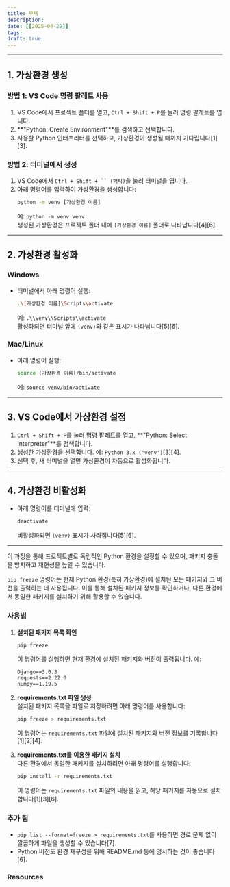 ```yaml
---
title: 무제
description: 
date: [[2025-04-29]]
tags: 
draft: true
---
```



---

## **1. 가상환경 생성**

### **방법 1: VS Code 명령 팔레트 사용**
1. VS Code에서 프로젝트 폴더를 열고, `Ctrl + Shift + P`를 눌러 명령 팔레트를 엽니다.
2. **"Python: Create Environment"**를 검색하고 선택합니다.
3. 사용할 Python 인터프리터를 선택하고, 가상환경이 생성될 때까지 기다립니다[1][3].

### **방법 2: 터미널에서 생성**
1. VS Code에서 `Ctrl + Shift + `` (백틱)`을 눌러 터미널을 엽니다.
2. 아래 명령어를 입력하여 가상환경을 생성합니다:
   ```bash
   python -m venv [가상환경 이름]
   ```
   예: `python -m venv venv`  
   생성된 가상환경은 프로젝트 폴더 내에 `[가상환경 이름]` 폴더로 나타납니다[4][6].

---

## **2. 가상환경 활성화**

### **Windows**
- 터미널에서 아래 명령어 실행:
  ```bash
  .\[가상환경 이름]\Scripts\activate
  ```
  예: `.\\venv\\Scripts\\activate`  
  활성화되면 터미널 앞에 `(venv)`와 같은 표시가 나타납니다[5][6].

### **Mac/Linux**
- 아래 명령어 실행:
  ```bash
  source [가상환경 이름]/bin/activate
  ```
  예: `source venv/bin/activate`

---

## **3. VS Code에서 가상환경 설정**

1. `Ctrl + Shift + P`를 눌러 명령 팔레트를 열고, **"Python: Select Interpreter"**를 검색합니다.
2. 생성한 가상환경을 선택합니다. 예: `Python 3.x ('venv')`[3][4].
3. 선택 후, 새 터미널을 열면 가상환경이 자동으로 활성화됩니다.

---

## **4. 가상환경 비활성화**
- 아래 명령어를 터미널에 입력:
  ```bash
  deactivate
  ```
  비활성화되면 `(venv)` 표시가 사라집니다[5][6].

---

이 과정을 통해 프로젝트별로 독립적인 Python 환경을 설정할 수 있으며, 패키지 충돌을 방지하고 재현성을 높일 수 있습니다.

`pip freeze` 명령어는 현재 Python 환경(특히 가상환경)에 설치된 모든 패키지와 그 버전을 출력하는 데 사용됩니다. 이를 통해 설치된 패키지 정보를 확인하거나, 다른 환경에서 동일한 패키지를 설치하기 위해 활용할 수 있습니다.

### **사용법**

1. **설치된 패키지 목록 확인**  
   ```bash
   pip freeze
   ```
   이 명령어를 실행하면 현재 환경에 설치된 패키지와 버전이 출력됩니다. 예:
   ```
   Django==3.0.3
   requests==2.22.0
   numpy==1.19.5
   ```

2. **requirements.txt 파일 생성**  
   설치된 패키지 목록을 파일로 저장하려면 아래 명령어를 사용합니다:
   ```bash
   pip freeze > requirements.txt
   ```
   이 명령어는 `requirements.txt` 파일에 설치된 패키지와 버전 정보를 기록합니다[1][2][4].

3. **requirements.txt를 이용한 패키지 설치**  
   다른 환경에서 동일한 패키지를 설치하려면 아래 명령어를 실행합니다:
   ```bash
   pip install -r requirements.txt
   ```
   이 명령어는 `requirements.txt` 파일의 내용을 읽고, 해당 패키지를 자동으로 설치합니다[1][3][6].

### **추가 팁**
- `pip list --format=freeze > requirements.txt`를 사용하면 경로 문제 없이 깔끔하게 파일을 생성할 수 있습니다[7].
- Python 버전도 환경 재구성을 위해 README.md 등에 명시하는 것이 좋습니다[6].





### Resources
